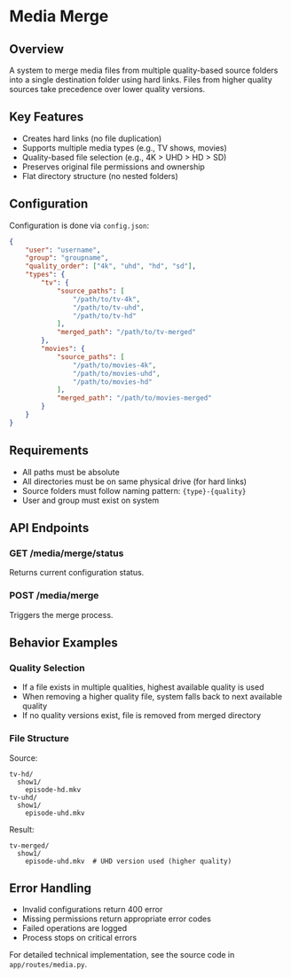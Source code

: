 # Media Merge

## Overview
A system to merge media files from multiple quality-based source folders into a single destination folder using hard links. Files from higher quality sources take precedence over lower quality versions.

## Key Features
- Creates hard links (no file duplication)
- Supports multiple media types (e.g., TV shows, movies)
- Quality-based file selection (e.g., 4K > UHD > HD > SD)
- Preserves original file permissions and ownership
- Flat directory structure (no nested folders)

## Configuration
Configuration is done via `config.json`:

```json
{
    "user": "username",
    "group": "groupname",
    "quality_order": ["4k", "uhd", "hd", "sd"],
    "types": {
        "tv": {
            "source_paths": [
                "/path/to/tv-4k",
                "/path/to/tv-uhd",
                "/path/to/tv-hd"
            ],
            "merged_path": "/path/to/tv-merged"
        },
        "movies": {
            "source_paths": [
                "/path/to/movies-4k",
                "/path/to/movies-uhd",
                "/path/to/movies-hd"
            ],
            "merged_path": "/path/to/movies-merged"
        }
    }
}
```

## Requirements
- All paths must be absolute
- All directories must be on same physical drive (for hard links)
- Source folders must follow naming pattern: `{type}-{quality}`
- User and group must exist on system

## API Endpoints

### GET /media/merge/status
Returns current configuration status.

### POST /media/merge
Triggers the merge process.

## Behavior Examples

### Quality Selection
- If a file exists in multiple qualities, highest available quality is used
- When removing a higher quality file, system falls back to next available quality
- If no quality versions exist, file is removed from merged directory

### File Structure
Source:
```
tv-hd/
  show1/
    episode-hd.mkv
tv-uhd/
  show1/
    episode-uhd.mkv
```

Result:
```
tv-merged/
  show1/
    episode-uhd.mkv  # UHD version used (higher quality)
```

## Error Handling
- Invalid configurations return 400 error
- Missing permissions return appropriate error codes
- Failed operations are logged
- Process stops on critical errors

For detailed technical implementation, see the source code in `app/routes/media.py`.